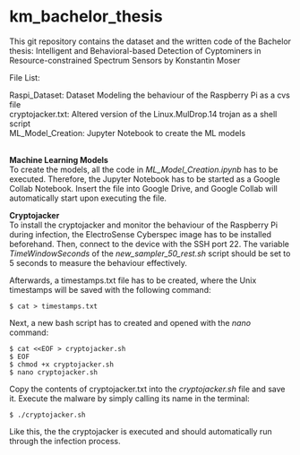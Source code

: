 # km_bachelor_thesis
This git repository contains the dataset and the written code of the Bachelor thesis: Intelligent and Behavioral-based Detection of Cyptominers in Resource-constrained Spectrum Sensors by Konstantin Moser

File List:<br />

Raspi_Dataset: Dataset Modeling the behaviour of the Raspberry Pi as a cvs file <br />
cryptojacker.txt: Altered version of the Linux.MulDrop.14 trojan as a shell script <br />
ML_Model_Creation: Jupyter Notebook to create the ML models <br /><br />

**Machine Learning Models**<br />
To create the models, all the code in *ML_Model_Creation.ipynb* has to be executed. Therefore, the Jupyter Notebook has to be started as a Google Collab Notebook. Insert the file into Google Drive, and Google Collab will automatically start upon executing the file.

**Cryptojacker**<br />
To install the cryptojacker and monitor the behaviour of the Raspberry Pi during infection, the ElectroSense Cyberspec image has to be installed beforehand. Then, connect to the device with the SSH port 22. The variable *TimeWindowSeconds* of the *new_sampler_50_rest.sh* script should be set to 5 seconds to measure the behaviour effectively.<br />

Afterwards, a timestamps.txt file has to be created, where the Unix timestamps will be
saved with the following command:
```
$ cat > timestamps.txt
```
Next, a new bash script has to created and opened with the *nano* command:
```
$ cat <<EOF > cryptojacker.sh
$ EOF
$ chmod +x cryptojacker.sh
$ nano cryptojacker.sh
```
Copy the contents of cryptojacker.txt into the *cryptojacker.sh* file and save it. Execute the malware by simply calling its name in the terminal:
```
$ ./cryptojacker.sh
```
Like this, the the cryptojacker is executed and should automatically run through the infection process.
